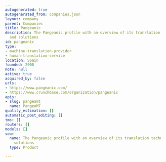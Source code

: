 ```yaml
---
autogenerated: true
autogenerated_from: companies.json
layout: company
parent: Companies
title: Pangeanic
description: The Pangeanic profile with an overview of its translation technologies
  and solutions
id: pangeanic
type:
- machine-translation-provider
- human-translation-service
location: Spain
founded: 2000
note: null
active: true
acquired_by: false
urls:
- https://www.pangeanic.com/
- https://www.crunchbase.com/organization/pangeanic
apis:
- slug: pangeamt
  name: PangeaMT
quality_estimation: []
automatic_post_editing: []
tms: []
routers: []
models: []
seo:
  name: The Pangeanic profile with an overview of its translation technologies and
    solutions
  type: Product

---
```


